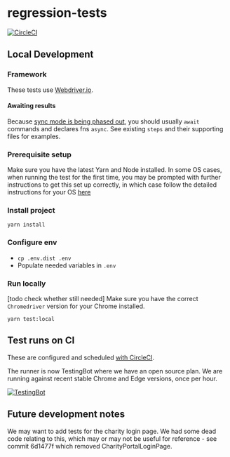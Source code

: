# regression-tests

[![CircleCI](https://circleci.com/gh/thebiggive/regression-tests.svg?style=svg)](https://circleci.com/gh/thebiggive/regression-tests)

## Local Development

### Framework

These tests use [Webdriver.io](https://webdriver.io/).

#### Awaiting results

Because [sync mode is being phased out](https://webdriver.io/docs/async-migration/), you should usually `await` commands and declares fns `async`.
See existing `steps` and their supporting files for examples.

### Prerequisite setup
Make sure you have the latest Yarn and Node installed.
In some OS cases, when running the test for the first time, you may be prompted with further instructions to get
this set up correctly, in which case follow the detailed instructions for your OS [here](https://github.com/nodejs/node-gyp)

### Install project

```
yarn install
```

### Configure env

* `cp .env.dist .env`
* Populate needed variables in `.env`

### Run locally

[todo check whether still needed]
Make sure you have the correct `Chromedriver` version for your Chrome installed.
```
yarn test:local
```

## Test runs on CI

These are configured and scheduled [with CircleCI](./circle.yml).

The runner is now TestingBot where we have an open source plan. We are running against recent stable Chrome and
Edge versions, once per hour.

[![TestingBot](https://testingbot.com/assets/logo.png)](https://testingbot.com)


## Future development notes

We may want to add tests for the charity login page. We had some dead code relating to this,
which may or may not be useful for reference - see commit 6d1477f which removed CharityPortalLoginPage.
